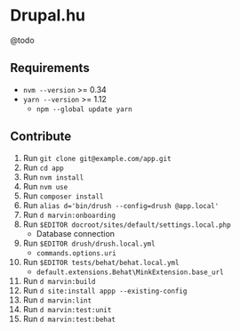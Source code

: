 
# Drupal.hu

@todo


## Requirements

* `nvm --version` >= 0.34
* `yarn --version` >= 1.12 
  * `npm --global update yarn`


## Contribute

1. Run `git clone git@example.com/app.git`
1. Run `cd app`
1. Run `nvm install`
1. Run `nvm use`
1. Run `composer install`
1. Run `alias d='bin/drush --config=drush @app.local'`
1. Run `d marvin:onboarding`
1. Run `$EDITOR docroot/sites/default/settings.local.php`
   * Database connection
1. Run `$EDITOR drush/drush.local.yml` 
   * `commands.options.uri`
1. Run `$EDITOR tests/behat/behat.local.yml` 
   * `default.extensions.Behat\MinkExtension.base_url`
1. Run `d marvin:build`
1. Run `d site:install appp --existing-config`
1. Run `d marvin:lint`
1. Run `d marvin:test:unit`
1. Run `d marvin:test:behat`
